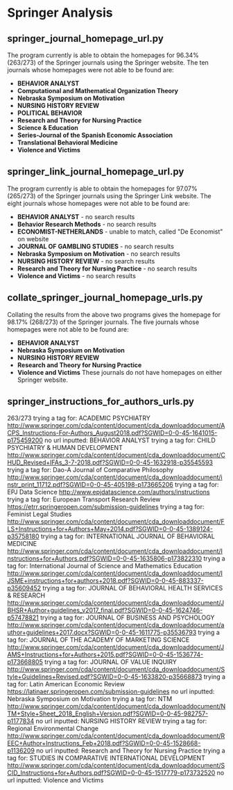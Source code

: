 # Springer Analysis
## springer_journal_homepage_url.py
The program currently is able to obtain the homepages for 96.34% (263/273) of the Springer journals using the Springer website. The ten journals whose homepages were not able to be found are:
  * **BEHAVIOR ANALYST**
  * **Computational and Mathematical Organization Theory**
  * **Nebraska Symposium on Motivation**
  * **NURSING HISTORY REVIEW**
  * **POLITICAL BEHAVIOR**
  * **Research and Theory for Nursing Practice**
  * **Science & Education**
  * **Series-Journal of the Spanish Economic Association**
  * **Translational Behavioral Medicine**
  * **Violence and Victims**

## springer_link_journal_homepage_url.py
The program currently is able to obtain the homepages for 97.07% (265/273) of the Springer journals using the Springer Link website. The eight journals whose homepages were not able to be found are:
  * **BEHAVIOR ANALYST** - no search results
  * **Behavior Research Methods** - no search results
  * **ECONOMIST-NETHERLANDS** - unable to match, called "De Economist" on website
  * **JOURNAL OF GAMBLING STUDIES** - no search results
  * **Nebraska Symposium on Motivation** - no search results
  * **NURSING HISTORY REVIEW** - no search results
  * **Research and Theory for Nursing Practice** - no search results
  * **Violence and Victims** - no search results

## collate_springer_journal_homepage_urls.py
Collating the results from the above two programs gives the homepage for 98.17% (268/273) of the Springer journals. The five journals whose homepages were not able to be found are:
  * **BEHAVIOR ANALYST**
  * **Nebraska Symposium on Motivation**
  * **NURSING HISTORY REVIEW**
  * **Research and Theory for Nursing Practice**
  * **Violence and Victims**
These journals do not have homepages on either Springer website.

## springer_instructions_for_authors_urls.py
263/273
trying a tag for:  ACADEMIC PSYCHIATRY
http://www.springer.com/cda/content/document/cda_downloaddocument/ACPS_Instructions-For-Authors_August2018.pdf?SGWID=0-0-45-1641015-p175459200
no url inputted:  BEHAVIOR ANALYST
trying a tag for:  CHILD PSYCHIATRY & HUMAN DEVELOPMENT
http://www.springer.com/cda/content/document/cda_downloaddocument/CHUD_Revised+IFAs_3-7-2018.pdf?SGWID=0-0-45-1632918-p35545593
trying a tag for:  Dao-A Journal of Comparative Philosophy
http://www.springer.com/cda/content/document/cda_downloaddocument/instr_print_11712.pdf?SGWID=0-0-45-405198-p173665206
trying a tag for:  EPJ Data Science
http://www.epjdatascience.com/authors/instructions
trying a tag for:  European Transport Research Review
https://etrr.springeropen.com/submission-guidelines
trying a tag for:  Feminist Legal Studies
http://www.springer.com/cda/content/document/cda_downloaddocument/FLS+Instructions+for+Authors+May+2014.pdf?SGWID=0-0-45-1389124-p35758180
trying a tag for:  INTERNATIONAL JOURNAL OF BEHAVIORAL MEDICINE
http://www.springer.com/cda/content/document/cda_downloaddocument/Instructions+for+Authors.pdf?SGWID=0-0-45-1635806-p173822310
trying a tag for:  International Journal of Science and Mathematics Education
http://www.springer.com/cda/content/document/cda_downloaddocument/IJSME+instructions+for+authors+2018.pdf?SGWID=0-0-45-883337-p35609452
trying a tag for:  JOURNAL OF BEHAVIORAL HEALTH SERVICES & RESEARCH
http://www.springer.com/cda/content/document/cda_downloaddocument/JBHSR+Author+guidelines_v2017_final.pdf?SGWID=0-0-45-1624746-p57478821
trying a tag for:  JOURNAL OF BUSINESS AND PSYCHOLOGY
http://www.springer.com/cda/content/document/cda_downloaddocument/author+guidelines+2017.docx?SGWID=0-0-45-1611775-p35536793
trying a tag for:  JOURNAL OF THE ACADEMY OF MARKETING SCIENCE
http://www.springer.com/cda/content/document/cda_downloaddocument/JAMS+Instructions+for+Authors+2015.pdf?SGWID=0-0-45-1536774-p173668805
trying a tag for:  JOURNAL OF VALUE INQUIRY
http://www.springer.com/cda/content/document/cda_downloaddocument/Style+Guidelines+Revised.pdf?SGWID=0-0-45-1633820-p35668873
trying a tag for:  Latin American Economic Review
https://latinaer.springeropen.com/submission-guidelines
no url inputted:  Nebraska Symposium on Motivation
trying a tag for:  NTM
http://www.springer.com/cda/content/document/cda_downloaddocument/NTM+Style+Sheet_2018_English+Version.pdf?SGWID=0-0-45-982757-p1177834
no url inputted:  NURSING HISTORY REVIEW
trying a tag for:  Regional Environmental Change
http://www.springer.com/cda/content/document/cda_downloaddocument/REEC+Author+Instructions_Feb+2018.pdf?SGWID=0-0-45-1528668-p1136209
no url inputted:  Research and Theory for Nursing Practice
trying a tag for:  STUDIES IN COMPARATIVE INTERNATIONAL DEVELOPMENT
http://www.springer.com/cda/content/document/cda_downloaddocument/SCID_Instructions+for+Authors.pdf?SGWID=0-0-45-1517779-p173732520
no url inputted:  Violence and Victims
